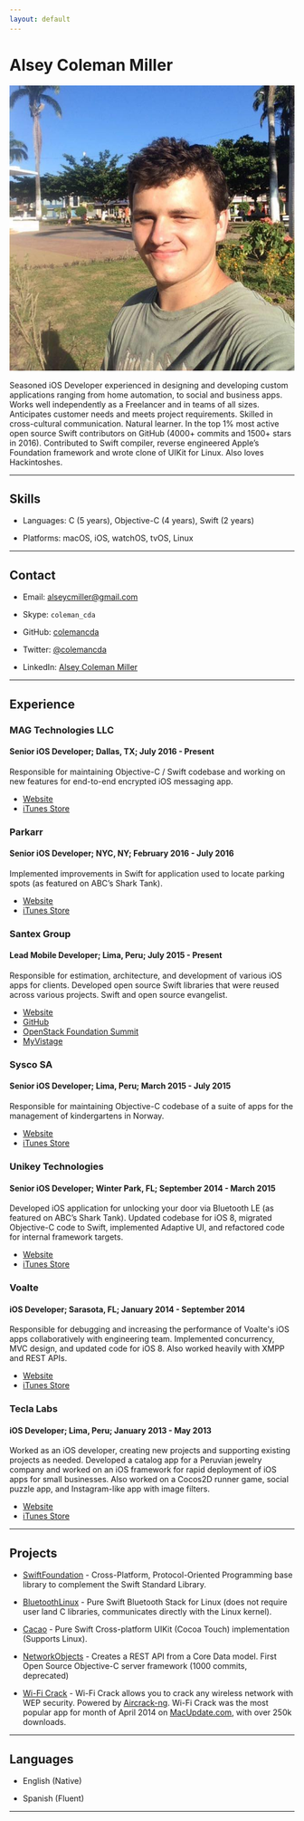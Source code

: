 ```yaml
---
layout: default
---
```


# Alsey Coleman Miller

<img class="profile-picture" src="images/avatar.jpg">

Seasoned iOS Developer experienced in designing and developing custom applications ranging from home automation, to social and business apps. Works well independently as a Freelancer and in teams of all sizes. Anticipates customer needs and meets project requirements. Skilled in cross-cultural communication. Natural learner. In the top 1% most active open source Swift contributors on GitHub (4000+ commits and 1500+ stars in 2016). Contributed to Swift compiler, reverse engineered Apple’s Foundation framework and wrote clone of UIKit for Linux. Also loves Hackintoshes.

----

## Skills

- Languages: C (5 years), Objective-C (4 years), Swift (2 years)

- Platforms: macOS, iOS, watchOS, tvOS, Linux

----

## Contact

* Email: [alseycmiller@gmail.com](mailto:alseycmiller@gmail.com)

* Skype: `coleman_cda`

* GitHub: [colemancda](https://github.com/colemancda)

* Twitter: [@colemancda](https://twitter.com/colemancda)

* LinkedIn: [Alsey Coleman Miller](https://www.linkedin.com/in/colemancda/)

----

## Experience

### MAG Technologies LLC
#### Senior iOS Developer; Dallas, TX; July 2016 - Present

Responsible for maintaining Objective-C / Swift codebase and working on new features for end-to-end encrypted iOS messaging app.

- [Website](http://www.sayfeapp.com)
- [iTunes Store](https://itunes.apple.com/us/app/sayfe-secure-private-messenger/id1050787926)

### Parkarr
#### Senior iOS Developer; NYC, NY; February 2016 - July 2016

Implemented improvements in Swift for application used to locate parking spots (as featured on ABC’s Shark Tank).

- [Website](http://www.parkarr.com)
- [iTunes Store](https://itunes.apple.com/us/app/parkarr/id1061745625)

### Santex Group
#### Lead Mobile Developer; Lima, Peru; July 2015 - Present

Responsible for estimation, architecture, and development of various iOS apps for clients. Developed open source Swift libraries that were reused across various projects. Swift and open source evangelist.

- [Website](http://www.santexgroup.com)
- [GitHub](https://github.com/Santex-Mobile)
- [OpenStack Foundation Summit](https://github.com/OpenStack-mobile/summit-app-ios)
- [MyVistage](https://itunes.apple.com/us/app/my-vistage/id891220703)

### Sysco SA
#### Senior iOS Developer; Lima, Peru; March 2015 - July 2015

Responsible for maintaining Objective-C codebase of a suite of apps for the management of kindergartens in Norway.

- [Website](https://vigilo.no)
- [iTunes Store](https://itunes.apple.com/us/app/vigilo-foresatt-barnehage/id771731428)

### Unikey Technologies
#### Senior iOS Developer; Winter Park, FL; September 2014 - March 2015

Developed iOS application for unlocking your door via Bluetooth LE (as featured on ABC’s Shark Tank). Updated codebase for iOS 8, migrated Objective-C code to Swift, implemented Adaptive UI, and refactored code for internal framework targets. 

- [Website](http://www.unikey.com)
- [iTunes Store](https://itunes.apple.com/us/app/kevo-your-phone-is-now-your-key/id685604951)

### Voalte
#### iOS Developer; Sarasota, FL; January 2014  - September 2014

Responsible for debugging and increasing the performance of Voalte's iOS apps collaboratively with engineering team. Implemented concurrency, MVC design, and updated code for iOS 8. Also worked heavily with XMPP and REST APIs.

- [Website](http://www.voalte.com)
- [iTunes Store](https://itunes.apple.com/us/app/voalte-one/id350193462)

### Tecla Labs
#### iOS Developer; Lima, Peru; January 2013 - May 2013

Worked as an iOS developer, creating new projects and supporting existing projects as needed. Developed a catalog app for a Peruvian jewelry company and worked on an iOS framework for rapid deployment of iOS apps for small businesses. Also worked on a Cocos2D runner game, social puzzle app, and Instagram-like app with image filters.

- [Website](http://www.teclalabs.com)
- [iTunes Store](https://itunes.apple.com/gb/app/aldo-co.-encuentra-tu-anillo/id648603114)

----

## Projects

- [SwiftFoundation](https://github.com/PureSwift/SwiftFoundation ) - Cross-Platform, Protocol-Oriented Programming base library to complement the Swift Standard Library.

- [BluetoothLinux](https://github.com/PureSwift/BluetoothLinux) - Pure Swift Bluetooth Stack for Linux (does not require user land C libraries, communicates directly with the Linux kernel).

- [Cacao](https://github.com/PureSwift/Cacao) - Pure Swift Cross-platform UIKit (Cocoa Touch) implementation (Supports Linux).

- [NetworkObjects](https://github.com/colemancda/NetworkObjects) - Creates a REST API from a Core Data model. First Open Source Objective-C server framework (1000 commits, deprecated)

- [Wi-Fi Crack](https://github.com/colemancda/Wi-Fi-Crack) - Wi-Fi Crack allows you to crack any wireless network with WEP security. Powered by [Aircrack-ng](http://www.aircrack-ng.org). Wi-Fi Crack was the most popular app for month of April 2014 on [MacUpdate.com](https://www.macupdate.com/app/mac/46004/wi-fi+crack), with over 250k downloads. 

----

## Languages

- English (Native)

- Spanish (Fluent)

--- 

